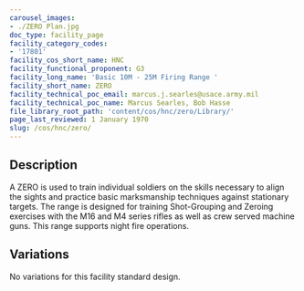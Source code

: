 ```yaml
---
carousel_images:
- ./ZERO Plan.jpg
doc_type: facility_page
facility_category_codes:
- '17801'
facility_cos_short_name: HNC
facility_functional_proponent: G3
facility_long_name: 'Basic 10M - 25M Firing Range '
facility_short_name: ZERO
facility_technical_poc_email: marcus.j.searles@usace.army.mil
facility_technical_poc_name: Marcus Searles, Bob Hasse
file_library_root_path: 'content/cos/hnc/zero/Library/'
page_last_reviewed: 1 January 1970
slug: /cos/hnc/zero/
---
```




## Description

A ZERO is used to train individual soldiers on the skills necessary to align the sights and practice basic marksmanship techniques against stationary targets. The range is designed for training Shot-Grouping and Zeroing exercises with the M16 and M4 series rifles as well as crew served machine guns. This range supports night fire operations.

## Variations

No variations for this facility standard design.